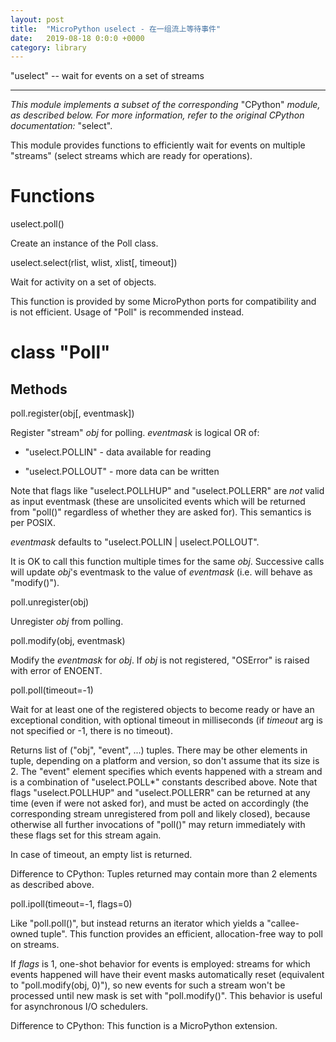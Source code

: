 ```yaml
---
layout: post
title:  "MicroPython uselect - 在一组流上等待事件"
date:   2019-08-18 0:0:0 +0000
category: library
---
```


"uselect" -- wait for events on a set of streams
************************************************

*This module implements a subset of the corresponding* "CPython"
*module, as described below. For more information, refer to the
original CPython documentation:* "select".

This module provides functions to efficiently wait for events on
multiple "streams" (select streams which are ready for operations).


Functions
=========

uselect.poll()

   Create an instance of the Poll class.

uselect.select(rlist, wlist, xlist[, timeout])

   Wait for activity on a set of objects.

   This function is provided by some MicroPython ports for
   compatibility and is not efficient. Usage of "Poll" is recommended
   instead.


class "Poll"
============


Methods
-------

poll.register(obj[, eventmask])

   Register "stream" *obj* for polling. *eventmask* is logical OR of:

   * "uselect.POLLIN"  - data available for reading

   * "uselect.POLLOUT" - more data can be written

   Note that flags like "uselect.POLLHUP" and "uselect.POLLERR" are
   *not* valid as input eventmask (these are unsolicited events which
   will be returned from "poll()" regardless of whether they are asked
   for). This semantics is per POSIX.

   *eventmask* defaults to "uselect.POLLIN | uselect.POLLOUT".

   It is OK to call this function multiple times for the same *obj*.
   Successive calls will update *obj*'s eventmask to the value of
   *eventmask* (i.e. will behave as "modify()").

poll.unregister(obj)

   Unregister *obj* from polling.

poll.modify(obj, eventmask)

   Modify the *eventmask* for *obj*. If *obj* is not registered,
   "OSError" is raised with error of ENOENT.

poll.poll(timeout=-1)

   Wait for at least one of the registered objects to become ready or
   have an exceptional condition, with optional timeout in
   milliseconds (if *timeout* arg is not specified or -1, there is no
   timeout).

   Returns list of ("obj", "event", ...) tuples. There may be other
   elements in tuple, depending on a platform and version, so don't
   assume that its size is 2. The "event" element specifies which
   events happened with a stream and is a combination of
   "uselect.POLL*" constants described above. Note that flags
   "uselect.POLLHUP" and "uselect.POLLERR" can be returned at any time
   (even if were not asked for), and must be acted on accordingly (the
   corresponding stream unregistered from poll and likely closed),
   because otherwise all further invocations of "poll()" may return
   immediately with these flags set for this stream again.

   In case of timeout, an empty list is returned.

   Difference to CPython: Tuples returned may contain more than 2
   elements as described above.

poll.ipoll(timeout=-1, flags=0)

   Like "poll.poll()", but instead returns an iterator which yields a
   "callee-owned tuple". This function provides an efficient,
   allocation-free way to poll on streams.

   If *flags* is 1, one-shot behavior for events is employed: streams
   for which events happened will have their event masks automatically
   reset (equivalent to "poll.modify(obj, 0)"), so new events for such
   a stream won't be processed until new mask is set with
   "poll.modify()". This behavior is useful for asynchronous I/O
   schedulers.

   Difference to CPython: This function is a MicroPython extension.

